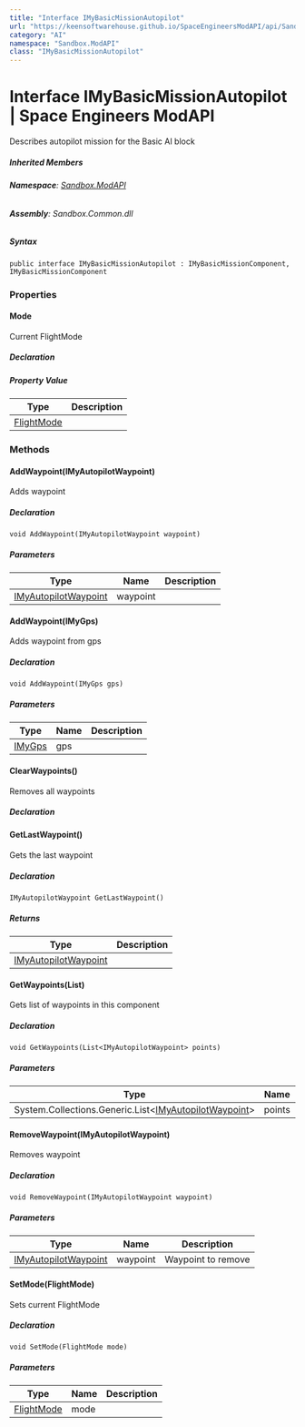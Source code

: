 ```yaml
---
title: "Interface IMyBasicMissionAutopilot"
url: "https://keensoftwarehouse.github.io/SpaceEngineersModAPI/api/Sandbox.ModAPI.IMyBasicMissionAutopilot.html"
category: "AI"
namespace: "Sandbox.ModAPI"
class: "IMyBasicMissionAutopilot"
---
```


# Interface IMyBasicMissionAutopilot | Space Engineers ModAPI

Describes autopilot mission for the Basic AI block

##### Inherited Members

###### **Namespace**: [Sandbox.ModAPI](https://keensoftwarehouse.github.io/SpaceEngineersModAPI/api/Sandbox.ModAPI.html)

###### **Assembly**: Sandbox.Common.dll

##### Syntax

```
public interface IMyBasicMissionAutopilot : IMyBasicMissionComponent, IMyBasicMissionComponent
```

### Properties

#### Mode

Current FlightMode

##### Declaration

##### Property Value

| Type | Description |
| --- | --- |
| [FlightMode](https://keensoftwarehouse.github.io/SpaceEngineersModAPI/api/Sandbox.ModAPI.Ingame.FlightMode.html) |     |

### Methods

#### AddWaypoint(IMyAutopilotWaypoint)

Adds waypoint

##### Declaration

```
void AddWaypoint(IMyAutopilotWaypoint waypoint)
```

##### Parameters

| Type | Name | Description |
| --- | --- | --- |
| [IMyAutopilotWaypoint](https://keensoftwarehouse.github.io/SpaceEngineersModAPI/api/Sandbox.ModAPI.Ingame.IMyAutopilotWaypoint.html) | waypoint |     |

#### AddWaypoint(IMyGps)

Adds waypoint from gps

##### Declaration

```
void AddWaypoint(IMyGps gps)
```

##### Parameters

| Type | Name | Description |
| --- | --- | --- |
| [IMyGps](https://keensoftwarehouse.github.io/SpaceEngineersModAPI/api/VRage.Game.ModAPI.IMyGps.html) | gps |     |

#### ClearWaypoints()

Removes all waypoints

##### Declaration

#### GetLastWaypoint()

Gets the last waypoint

##### Declaration

```
IMyAutopilotWaypoint GetLastWaypoint()
```

##### Returns

| Type | Description |
| --- | --- |
| [IMyAutopilotWaypoint](https://keensoftwarehouse.github.io/SpaceEngineersModAPI/api/Sandbox.ModAPI.Ingame.IMyAutopilotWaypoint.html) |     |

#### GetWaypoints(List<IMyAutopilotWaypoint>)

Gets list of waypoints in this component

##### Declaration

```
void GetWaypoints(List<IMyAutopilotWaypoint> points)
```

##### Parameters

| Type | Name | Description |
| --- | --- | --- |
| System.Collections.Generic.List<[IMyAutopilotWaypoint](https://keensoftwarehouse.github.io/SpaceEngineersModAPI/api/Sandbox.ModAPI.Ingame.IMyAutopilotWaypoint.html)\> | points |     |

#### RemoveWaypoint(IMyAutopilotWaypoint)

Removes waypoint

##### Declaration

```
void RemoveWaypoint(IMyAutopilotWaypoint waypoint)
```

##### Parameters

| Type | Name | Description |
| --- | --- | --- |
| [IMyAutopilotWaypoint](https://keensoftwarehouse.github.io/SpaceEngineersModAPI/api/Sandbox.ModAPI.Ingame.IMyAutopilotWaypoint.html) | waypoint | Waypoint to remove |

#### SetMode(FlightMode)

Sets current FlightMode

##### Declaration

```
void SetMode(FlightMode mode)
```

##### Parameters

| Type | Name | Description |
| --- | --- | --- |
| [FlightMode](https://keensoftwarehouse.github.io/SpaceEngineersModAPI/api/Sandbox.ModAPI.Ingame.FlightMode.html) | mode |     |